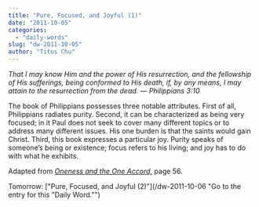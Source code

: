 ```yaml
---
title: "Pure, Focused, and Joyful (1)"
date: "2011-10-05"
categories: 
  - "daily-words"
slug: "dw-2011-10-05"
author: "Titus Chu"
---
```


_That I may know Him and the power of His resurrection, and the fellowship of His sufferings, being conformed to His death, if, by any means, I may attain to the resurrection from the dead. — Philippians 3:10_

The book of Philippians possesses three notable attributes. First of all, Philippians radiates purity. Second, it can be characterized as being very focused; in it Paul does not seek to cover many different topics or to address many different issues. His one burden is that the saints would gain Christ. Third, this book expresses a particular joy. Purity speaks of someone’s being or existence; focus refers to his living; and joy has to do with what he exhibits.

Adapted from _[Oneness and the One Accord,](/book-oneness "Go to the listing for this book.")_ page 56.

Tomorrow: ["Pure, Focused, and Joyful (2)"](/dw-2011-10-06 "Go to the entry for this "Daily Word."")
